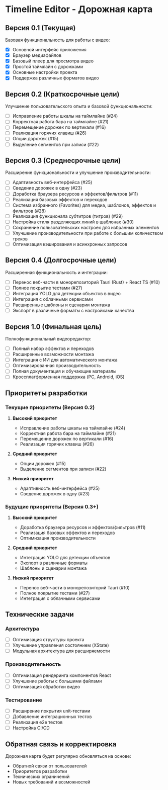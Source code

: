 # Timeline Editor - Дорожная карта

## Версия 0.1 (Текущая)

Базовая функциональность для работы с видео:

- [x] Основной интерфейс приложения
- [x] Браузер медиафайлов
- [x] Базовый плеер для просмотра видео
- [x] Простой таймлайн с дорожками
- [x] Основные настройки проекта
- [x] Поддержка различных форматов видео

## Версия 0.2 (Краткосрочные цели)

Улучшение пользовательского опыта и базовой функциональности:

- [ ] Исправление работы шкалы на таймлайне (#24)
- [ ] Корректная работа бара на таймлайне (#21)
- [ ] Перемещение дорожек по вертикали (#16)
- [ ] Реализация горячих клавиш (#26)
- [ ] Опции дорожек (#15)
- [ ] Выделение сегментов при записи (#22)

## Версия 0.3 (Среднесрочные цели)

Расширение функциональности и улучшение производительности:

- [ ] Адаптивность веб-интерфейса (#25)
- [ ] Сведение дорожек в одну (#23)
- [ ] Доработка браузера ресурсов и эффектов/фильтров (#11)
- [ ] Реализация базовых эффектов и переходов
- [ ] Система избранного (Favorites) для медиа, шаблонов, эффектов и фильтров (#28)
- [ ] Реализация функционала субтитров (титров) (#29)
- [ ] Настройка стиля разделяющих линий в шаблонах (#30)
- [ ] Сохранение пользовательских настроек для избранных элементов
- [ ] Улучшение производительности при работе с большим количеством треков
- [ ] Оптимизация кэширования и асинхронных запросов

## Версия 0.4 (Долгосрочные цели)

Расширенная функциональность и интеграции:

- [ ] Перенос веб-части в монорепозиторий Tauri (Rust) + React TS (#10)
- [ ] Полное покрытие тестами (#27)
- [ ] Интеграция YOLO для детекции объектов в видео
- [ ] Интеграция с облачными сервисами
- [ ] Расширенные шаблоны и сценарии монтажа
- [ ] Экспорт в различные форматы с настройками качества

## Версия 1.0 (Финальная цель)

Полнофункциональный видеоредактор:

- [ ] Полный набор эффектов и переходов
- [ ] Расширенные возможности монтажа
- [ ] Интеграция с ИИ для автоматического монтажа
- [ ] Оптимизированная производительность
- [ ] Полная документация и обучающие материалы
- [ ] Кроссплатформенная поддержка (PC, Android, iOS)

## Приоритеты разработки

### Текущие приоритеты (Версия 0.2)

1. **Высокий приоритет**
   - Исправление работы шкалы на таймлайне (#24)
   - Корректная работа бара на таймлайне (#21)
   - Перемещение дорожек по вертикали (#16)
   - Реализация горячих клавиш (#26)

2. **Средний приоритет**
   - Опции дорожек (#15)
   - Выделение сегментов при записи (#22)

3. **Низкий приоритет**
   - Адаптивность веб-интерфейса (#25)
   - Сведение дорожек в одну (#23)

### Будущие приоритеты (Версия 0.3+)

1. **Высокий приоритет**
   - Доработка браузера ресурсов и эффектов/фильтров (#11)
   - Реализация базовых эффектов и переходов
   - Оптимизация производительности

2. **Средний приоритет**
   - Интеграция YOLO для детекции объектов
   - Экспорт в различные форматы
   - Шаблоны и сценарии монтажа

3. **Низкий приоритет**
   - Перенос веб-части в монорепозиторий Tauri (#10)
   - Полное покрытие тестами (#27)
   - Интеграция с облачными сервисами

## Технические задачи

### Архитектура

- [ ] Оптимизация структуры проекта
- [ ] Улучшение управления состоянием (XState)
- [ ] Модульная архитектура для расширяемости

### Производительность

- [ ] Оптимизация рендеринга компонентов React
- [ ] Улучшение работы с большими файлами
- [ ] Оптимизация обработки видео

### Тестирование

- [ ] Расширение покрытия unit-тестами
- [ ] Добавление интеграционных тестов
- [ ] Реализация e2e тестов
- [ ] Настройка CI/CD

## Обратная связь и корректировка

Дорожная карта будет регулярно обновляться на основе:

- Обратной связи от пользователей
- Приоритетов разработки
- Технических ограничений
- Новых требований и возможностей
